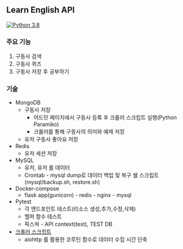 ## Learn English API
[![Python 3.8](https://img.shields.io/badge/python-v3.8-blue)](https://www.python.org/downloads/release/python-380/)
### 주요 기능
1. 구동사 검색
2. 구동사 퀴즈
3. 구동사 저장 후 공부하기
### 기술
* MongoDB
  * 구동사 저장
    * 어드민 페이지에서 구동사 등록 후 크롤러 스크립트 실행(Python Paramiko)
    * 크롤러를 통해 구동사의 의미와 예제 저장
  * 유저 구동사 좋아요 저장
* Redis
  * 유저 세션 저장
* MySQL
  * 유저, 유저 롤 데이터
  * Crontab - mysql dump로 데이터 백업 및 복구 쉘 스크립트 (mysql/backup.sh, restore.sh)
* Docker-compose
  * flask app(gunicorn) - redis - nginx - mysql
* Pytest 
  * 각 엔드포인트 테스트(리소스 생성,추가,수정,삭제)
  * 헬퍼 함수 테스트
  * 픽스쳐 - API context(test), TEST DB
* [크롤러 스크립트](https://github.com/daehan0226/learn-english-crawler)
  * aiohttp 를 활용한 코루틴 함수로 데이터 수집 시간 단축
